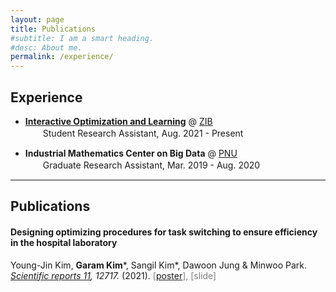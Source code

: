```yaml
---
layout: page
title: Publications
#subtitle: I am a smart heading.
#desc: About me.
permalink: /experience/
---
```


## Experience

- [**Interactive Optimization and Learning**](https://iol.zib.de/) @ [ZIB](https://www.zib.de/) <br> 　　Student Research Assistant, Aug. 2021 - Present



- **Industrial Mathematics Center on Big Data** @ [PNU](https://pusan.ac.kr/eng/Main.do) <br> 　　Graduate Research Assistant, Mar. 2019 - Aug. 2020



---

## Publications

#### Designing optimizing procedures for task switching to ensure efficiency in the hospital laboratory

Young-Jin Kim, __Garam Kim__\*, Sangil Kim\*, Dawoon Jung & Minwoo Park. 	<br>
_[Scientific reports 11](https://www.nature.com/articles/s41598-021-92116-z), 12717._ (2021). <span style="color:grey">\[[poster](/assets/file/KSIAM_poster.pdf)\], [slide]</span>
